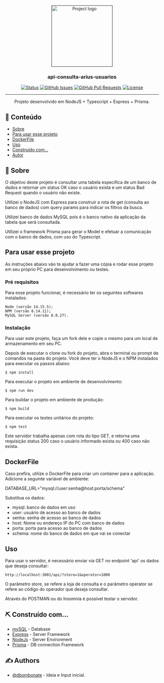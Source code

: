 <p align="center">
  <a href="" rel="noopener">
 <img width=200px height=200px src="https://i.imgur.com/6wj0hh6.jpg" alt="Project logo"></a>
</p>

<h3 align="center">api-consulta-arius-usuarios</h3>

<div align="center">

[![Status](https://img.shields.io/badge/status-active-success.svg)]()
[![GitHub Issues](https://img.shields.io/github/issues/kylelobo/The-Documentation-Compendium.svg)](https://github.com/kylelobo/The-Documentation-Compendium/issues)
[![GitHub Pull Requests](https://img.shields.io/github/issues-pr/kylelobo/The-Documentation-Compendium.svg)](https://github.com/kylelobo/The-Documentation-Compendium/pulls)
[![License](https://img.shields.io/badge/license-MIT-blue.svg)](/LICENSE)

</div>

---

<p align="center"> Projeto desenvolvido em NodeJS + Typescript + Express + Prisma.
    <br>
</p>

## 📝 Conteúdo

- [Sobre](#about)
- [Para usar esse projeto](#getting_started)
- [DockerFile](#container)
- [Uso](#usage)
- [Construído com...](#built_using)
- [Autor](#authors)

## 🧐 Sobre <a name = "about"></a>

O objetivo deste projeto é consultar uma tabela específica de um banco de dados e retornar um status OK caso o usuário exista e um status Bad Request quando o usuário não existe.

Utilizei o NodeJS com Express para construir a rota de get (consulta ao banco de dados) com query params para indicar os filtros da busca.

Utilizei banco de dados MySQL pois é o banco nativo da aplicação da tabela que será consultada.

Utilizei o framework Prisma para gerar o Model e efetuar a comunicação com o banco de dados, com uso do Typescript.

## Para usar esse projeto <a name = "getting_started"></a>

As instruções abaixo vão te ajudar a fazer uma cópia e rodar esse projeto em seu próprio PC para desenvolvimento ou testes.

### Pré requisitos

Para esse projeto funcionar, é necessário ter os seguintes softwares instalados:

```
Node (versão 14.15.5);
NPM (versão 6.14.11);
MySQL Server (versão 8.0.27).
```

### Instalação

Para usar este projeto, faça um fork dele e copie o mesmo para um local de armazenamento em seu PC.

Depois de executar o clone ou fork do projeto, abra o terminal ou prompt de comandos na pasta do projeto. Você deve ter o NodeJS e o NPM instalados para executar os passos abaixo:

```
$ npm install
```

Para executar o projeto em ambiente de desenvolvimento:

```
$ npm run dev
```

Para buildar o projeto em ambiente de produção:

```
$ npm build
```

Para executar os testes unitários do projeto:

```
$ npm test
```

Este servidor trabalha apenas com rota do tipo GET, e retorna uma requisição status 200 caso o usuário informado exista ou 400 caso não exista.

## DockerFile <a name = "container"></a>

Caso prefira, utilize o DockerFile para criar um container para a aplicação. Adicione a seguinte variável de ambiente:

DATABASE_URL="mysql://user:senha@host:porta/schema"

Substitua os dados:

 * mysql: banco de dados em uso
 * user: usuário de acesso ao banco de dados
 * senha: senha de acesso ao banco de dados
 * host: Nome ou endereço IP do PC com banco de dados
 * porta: porta para acesso ao banco de dados
 * schema: nome do banco de dados em que vai se conectar

## Uso <a name = "usage"></a>

Para usar o servidor, é necessário enviar via GET no endpoint 'api' os dados que deseja consultar:

```
http://localhost:3001/api/?store=1&operator=1000
```
O parâmetro store, se refere a loja de consulta e o parâmetro operator se refere ao código do operador que deseja consultar.

Através do POSTMAN ou do Insomnia é possível testar o servidor.


## ⛏️ Construído com... <a name = "built_using"></a>

- [mySQL](https://www.mongodb.com/) - Database
- [Express](https://expressjs.com/) - Server Framework
- [NodeJs](https://nodejs.org/en/) - Server Environment
- [Prisma](https://vuejs.org/) - DB connection Framework

## ✍️ Authors <a name = "authors"></a>

- [@dbombonate](https://github.com/dbombonate) - Ideia e Input inicial.
